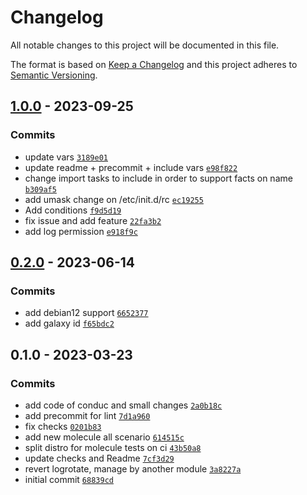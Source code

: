 # Changelog

All notable changes to this project will be documented in this file.

The format is based on [Keep a Changelog](https://keepachangelog.com/en/1.0.0/)
and this project adheres to [Semantic Versioning](https://semver.org/spec/v2.0.0.html).

## [1.0.0](https://github.com/lotusnoir/ansible-system_extra_sec/compare/0.2.0...1.0.0) - 2023-09-25

### Commits

- update vars [`3189e01`](https://github.com/lotusnoir/ansible-system_extra_sec/commit/3189e01e73ed74045dc7013aa2c9f58e90380cd2)
- update readme + precommit + include vars [`e98f822`](https://github.com/lotusnoir/ansible-system_extra_sec/commit/e98f8225b25540605b4bb4f155c7ab80f16d7aa1)
- change import tasks to include in order to support facts on name [`b309af5`](https://github.com/lotusnoir/ansible-system_extra_sec/commit/b309af549c0e556e679b24a8721ec6dfb3254273)
- add umask change on /etc/init.d/rc [`ec19255`](https://github.com/lotusnoir/ansible-system_extra_sec/commit/ec192552f287545103af21e2cc66b66b2c700865)
- Add conditions [`f9d5d19`](https://github.com/lotusnoir/ansible-system_extra_sec/commit/f9d5d1964173d796c3fe54e283b2cfb3d5aa1a0d)
- fix issue and add feature [`22fa3b2`](https://github.com/lotusnoir/ansible-system_extra_sec/commit/22fa3b2260e36715f91a1df28ec8dcae2709f74d)
- add log permission [`e918f9c`](https://github.com/lotusnoir/ansible-system_extra_sec/commit/e918f9cde64ff51306ac9828c530662f673c92a6)

## [0.2.0](https://github.com/lotusnoir/ansible-system_extra_sec/compare/0.1.0...0.2.0) - 2023-06-14

### Commits

- add debian12 support [`6652377`](https://github.com/lotusnoir/ansible-system_extra_sec/commit/665237756ccf166876ad1f16bd07eb589cc8b0b6)
- add galaxy id [`f65bdc2`](https://github.com/lotusnoir/ansible-system_extra_sec/commit/f65bdc23bbe63f93dc64194bb76f76d3ee9c2411)

## 0.1.0 - 2023-03-23

### Commits

- add code of conduc and small changes [`2a0b18c`](https://github.com/lotusnoir/ansible-system_extra_sec/commit/2a0b18c446fbf54e91689f5207bd212609d3fa57)
- add precommit for lint [`7d1a960`](https://github.com/lotusnoir/ansible-system_extra_sec/commit/7d1a96058c468983e76cc916f12d1266680c78d7)
- fix checks [`0201b83`](https://github.com/lotusnoir/ansible-system_extra_sec/commit/0201b83069361a6a72cdbe927456a8b7c9809bca)
- add new molecule all scenario [`614515c`](https://github.com/lotusnoir/ansible-system_extra_sec/commit/614515caadcbe7f73e5fa865ab3d48380f7d2953)
- split distro for molecule tests on ci [`43b50a8`](https://github.com/lotusnoir/ansible-system_extra_sec/commit/43b50a81265b3b4b18fedaed8c8287be95a17ae0)
- update checks and Readme [`7cf3d29`](https://github.com/lotusnoir/ansible-system_extra_sec/commit/7cf3d29f7d9a9ab107835eaa83f6a2b94462b077)
- revert logrotate, manage by another module [`3a8227a`](https://github.com/lotusnoir/ansible-system_extra_sec/commit/3a8227af8bbfd693aa44439e0e3a19fa1a3548c3)
- initial commit [`68839cd`](https://github.com/lotusnoir/ansible-system_extra_sec/commit/68839cddde00d4e7dea1292ee9e18ef27dd0866c)
